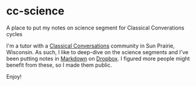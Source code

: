 # cc-science
A place to put my notes on science segment for Classical Converations cycles

I'm a tutor with a [Classical Conversations](https://www.classicalconversations.com/) community in 
Sun Prairie, Wisconsin. As such, I like to deep-dive on the science segments and I've been putting notes in [Markdown](http://daringfireball.net/projects/markdown/syntax)
on [Dropbox](http://getdrobox.com). I figured more people might benefit from these, so I made them public.

Enjoy!

